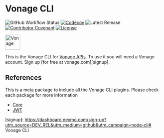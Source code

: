 # Vonage CLI

![GitHub Workflow Status](https://img.shields.io/github/actions/workflow/status/vonage/vonage-cli/ci.yml?branch=2.x) [![Codecov](https://img.shields.io/codecov/c/github/vonage/vonage-cli?label=Codecov&logo=codecov&style=flat-square)](https://codecov.io/gh/Vonage/vonage-cli) ![Latest Release](https://img.shields.io/npm/v/@vonage/cli?label=%40vonage%2Fcli&style=flat-square) [![Contributor Covenant](https://img.shields.io/badge/Contributor%20Covenant-v2.0%20adopted-ff69b4.svg?style=flat-square)](../../CODE_OF_CONDUCT.md) [![License](https://img.shields.io/npm/l/@vonage/cli?label=License&style=flat-square)][license]

<img src="https://developer.nexmo.com/images/logos/vbc-logo.svg" height="48px" alt="Vonage" />

This is the Vonage CLI for [Vonage APIs](https://www.vonage.com/). To use it you will need a Vonage account. Sign up [for free at vonage.com][signup].

## References

This is a meta package to include all the Vonage CLI plugins. Please check each package for more information

* [Core](https://github.com/Vonage/vonage-cli/blob/2.x/packages/cli-core/README.md)
* [JWT](https://github.com/Vonage/vonage-cli/blob/2.x/packages/cli-jwt/README.md)

[license]: LICENSE.txt
[signup]: https://dashboard.nexmo.com/sign-up?utm_source=DEV_REL&utm_medium=github&utm_campaign=node-cli# Vonage CLI
